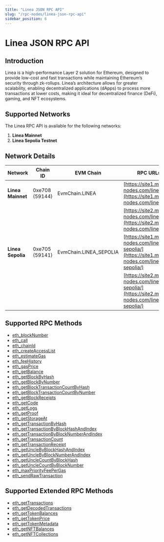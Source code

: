```yaml
---
title: "Linea JSON RPC API"
slug: "/rpc-nodes/linea-json-rpc-api"
sidebar_position: 6
---
```


# Linea JSON RPC API

## Introduction

Linea is a high-performance Layer 2 solution for Ethereum, designed to provide low-cost and fast transactions while maintaining Ethereum’s security through zk-rollups. Linea’s architecture allows for greater scalability, enabling decentralized applications (dApps) to process more transactions at lower costs, making it ideal for decentralized finance (DeFi), gaming, and NFT ecosystems.

## Supported Networks

The Linea RPC API is available for the following networks:

1. **Linea Mainnet**
2. **Linea Sepolia Testnet**

## Network Details

| Network           | Chain ID       | EVM Chain              | RPC URLs                                                                                         |
| ----------------- | -------------- | ---------------------- | ------------------------------------------------------------------------------------------------ |
| **Linea Mainnet** | 0xe708 (59144) | EvmChain.LINEA         | [https://site1.moralis-nodes.com/linea/](https://site1.moralis-nodes.com/linea/)                 |
|                   |                |                        | [https://site2.moralis-nodes.com/linea/](https://site2.moralis-nodes.com/linea/)                 |
| **Linea Sepolia** | 0xe705 (59141) | EvmChain.LINEA_SEPOLIA | [https://site1.moralis-nodes.com/linea-sepolia/](https://site1.moralis-nodes.com/linea-sepolia/) |
|                   |                |                        | [https://site2.moralis-nodes.com/linea-sepolia/](https://site2.moralis-nodes.com/linea-sepolia/) |

## Supported RPC Methods

<ul>
<li><a href="/rpc-nodes/reference/eth_blockNumber">eth_blockNumber</a></li>
<li><a href="/rpc-nodes/reference/eth_call">eth_call</a></li>
<li><a href="/rpc-nodes/reference/eth_chainId">eth_chainId</a></li>
<li><a href="/rpc-nodes/reference/eth_createAccessList">eth_createAccessList</a></li>
<li><a href="/rpc-nodes/reference/eth_estimateGas">eth_estimateGas</a></li>
<li><a href="/rpc-nodes/reference/eth_feeHistory">eth_feeHistory</a></li>
<li><a href="/rpc-nodes/reference/eth_gasPrice">eth_gasPrice</a></li>
<li><a href="/rpc-nodes/reference/eth_getBalance">eth_getBalance</a></li>
<li><a href="/rpc-nodes/reference/eth_getBlockByHash">eth_getBlockByHash</a></li>
<li><a href="/rpc-nodes/reference/eth_getBlockByNumber">eth_getBlockByNumber</a></li>
<li><a href="/rpc-nodes/reference/eth_getBlockTransactionCountByHash">eth_getBlockTransactionCountByHash</a></li>
<li><a href="/rpc-nodes/reference/eth_getBlockTransactionCountByNumber">eth_getBlockTransactionCountByNumber</a></li>
<li><a href="/rpc-nodes/reference/eth_getBlockReceipts">eth_getBlockReceipts</a></li>
<li><a href="/rpc-nodes/reference/eth_getCode">eth_getCode</a></li>
<li><a href="/rpc-nodes/reference/eth_getLogs">eth_getLogs</a></li>
<li><a href="/rpc-nodes/reference/eth_getProof">eth_getProof</a></li>
<li><a href="/rpc-nodes/reference/eth_getStorageAt">eth_getStorageAt</a></li>
<li><a href="/rpc-nodes/reference/eth_getTransactionByHash">eth_getTransactionByHash</a></li>
<li><a href="/rpc-nodes/reference/eth_getTransactionByBlockHashAndIndex">eth_getTransactionByBlockHashAndIndex</a></li>
<li><a href="/rpc-nodes/reference/eth_getTransactionByBlockNumberAndIndex">eth_getTransactionByBlockNumberAndIndex</a></li>
<li><a href="/rpc-nodes/reference/eth_getTransactionCount">eth_getTransactionCount</a></li>
<li><a href="/rpc-nodes/reference/eth_getTransactionReceipt">eth_getTransactionReceipt</a></li>
<li><a href="/rpc-nodes/reference/eth_getUncleByBlockHashAndIndex">eth_getUncleByBlockHashAndIndex</a></li>
<li><a href="/rpc-nodes/reference/eth_getUncleByBlockNumberAndIndex">eth_getUncleByBlockNumberAndIndex</a></li>
<li><a href="/rpc-nodes/reference/eth_getUncleCountByBlockHash">eth_getUncleCountByBlockHash</a></li>
<li><a href="/rpc-nodes/reference/eth_getUncleCountByBlockNumber">eth_getUncleCountByBlockNumber</a></li>
<li><a href="/rpc-nodes/reference/eth_maxPriorityFeePerGas">eth_maxPriorityFeePerGas</a></li>
<li><a href="/rpc-nodes/reference/eth_sendRawTransaction">eth_sendRawTransaction</a></li>
</ul>

## Supported Extended RPC Methods

<ul>
<li><a href="/rpc-nodes/reference/extended-rpc/eth_getTransactions">eth_getTransactions</a></li>
<li><a href="/rpc-nodes/reference/extended-rpc/eth_getDecodedTransactions">eth_getDecodedTransactions</a></li>
<li><a href="/rpc-nodes/reference/extended-rpc/eth_getTokenBalances">eth_getTokenBalances</a></li>
<li><a href="/rpc-nodes/reference/extended-rpc/eth_getTokenPrice">eth_getTokenPrice</a></li>
<li><a href="/rpc-nodes/reference/extended-rpc/eth_getTokenMetadata">eth_getTokenMetadata</a></li>
<li><a href="/rpc-nodes/reference/extended-rpc/eth_getNFTBalances">eth_getNFTBalances</a></li>
<li><a href="/rpc-nodes/reference/extended-rpc/eth_getNFTCollections">eth_getNFTCollections</a></li>
</ul>
